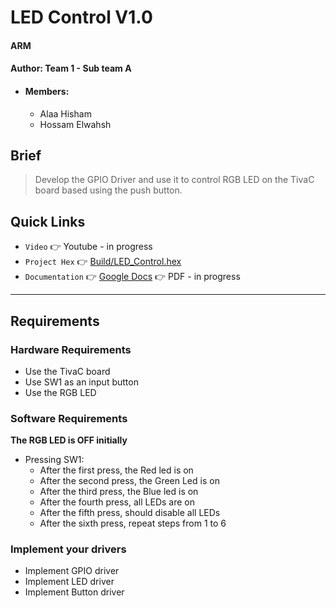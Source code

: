 # LED Control V1.0
#### ARM
#### Author: Team 1 - Sub team A
- #### Members:
    - Alaa Hisham
    - Hossam Elwahsh

## Brief
> Develop the GPIO Driver and use it to control RGB LED on the TivaC board based using the push button.


## Quick Links
- `Video` 👉 Youtube - in progress
- `Project Hex` 👉 [Build/LED_Control.hex](Build/LED_Control.hex)
- `Documentation` 👉 [Google Docs](https://docs.google.com/document/d/15XCq7KhCA17o89rHl8B3dAgSLqRwxgf1_SmRaluHrGM/edit?usp=sharing) 👉 PDF - in progress 

----
## Requirements
### Hardware Requirements
- Use the TivaC board
- Use SW1 as an input button
- Use the RGB LED
### Software Requirements
**The RGB LED is OFF initially**
- Pressing SW1:
  - After the first press, the Red led is on
  - After the second press, the Green Led is on
  - After the third press, the Blue led is on
  - After the fourth press, all LEDs are on
  - After the fifth press, should disable all LEDs
  - After the sixth press, repeat steps from 1 to 6
### Implement your drivers
- Implement GPIO driver
- Implement LED driver
- Implement Button driver
